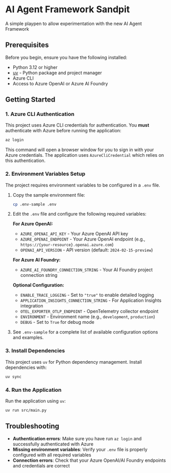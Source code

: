 # AI Agent Framework Sandpit
A simple playpen to allow experimentation with the new AI Agent Framework

## Prerequisites

Before you begin, ensure you have the following installed:
- Python 3.12 or higher
- [uv](https://docs.astral.sh/uv/) - Python package and project manager
- Azure CLI
- Access to Azure OpenAI or Azure AI Foundry

## Getting Started

### 1. Azure CLI Authentication

This project uses Azure CLI credentials for authentication. You **must** authenticate with Azure before running the application:

```bash
az login
```

This command will open a browser window for you to sign in with your Azure credentials. The application uses `AzureCliCredential` which relies on this authentication.

### 2. Environment Variables Setup

The project requires environment variables to be configured in a `.env` file.

1. Copy the sample environment file:
   ```bash
   cp .env-sample .env
   ```

2. Edit the `.env` file and configure the following required variables:

   **For Azure OpenAI:**
   - `AZURE_OPENAI_API_KEY` - Your Azure OpenAI API key
   - `AZURE_OPENAI_ENDPOINT` - Your Azure OpenAI endpoint (e.g., `https://{your-resource}.openai.azure.com`)
   - `OPENAI_API_VERSION` - API version (default: `2024-02-15-preview`)

   **For Azure AI Foundry:**
   - `AZURE_AI_FOUNDRY_CONNECTION_STRING` - Your AI Foundry project connection string

   **Optional Configuration:**
   - `ENABLE_TRACE_LOGGING` - Set to `"true"` to enable detailed logging
   - `APPLICATION_INSIGHTS_CONNECTION_STRING` - For Application Insights integration
   - `OTEL_EXPORTER_OTLP_ENDPOINT` - OpenTelemetry collector endpoint
   - `ENVIRONMENT` - Environment name (e.g., `development`, `production`)
   - `DEBUG` - Set to `True` for debug mode

3. See `.env-sample` for a complete list of available configuration options and examples.

### 3. Install Dependencies

This project uses `uv` for Python dependency management. Install dependencies with:

```bash
uv sync
```

### 4. Run the Application

Run the application using `uv`:

```bash
uv run src/main.py
```

## Troubleshooting

- **Authentication errors**: Make sure you have run `az login` and successfully authenticated with Azure
- **Missing environment variables**: Verify your `.env` file is properly configured with all required variables
- **Connection errors**: Check that your Azure OpenAI/AI Foundry endpoints and credentials are correct
